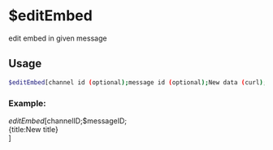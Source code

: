 # $editEmbed

edit embed in given message

## Usage

```bash
$editEmbed[channel id (optional);message id (optional);New data (curl);Embed Number (optional, default 1)]
```

### Example:
$editEmbed[$channelID;$messageID;\
{title:New title}\
]